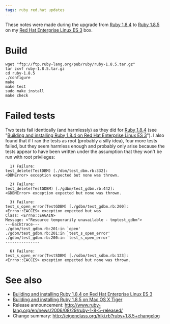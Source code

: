 ```yaml
---
tags: ruby red.hat updates
---
```


These notes were made during the upgrade from [Ruby 1.8.4](/wiki/Ruby_1.8.4) to [Ruby 1.8.5](/wiki/Ruby_1.8.5) on my [Red Hat Enterprise Linux ES 3](/wiki/Red_Hat_Enterprise_Linux_ES_3) box.

# Build

    wget "ftp://ftp.ruby-lang.org/pub/ruby/ruby-1.8.5.tar.gz"
    tar zxvf ruby-1.8.5.tar.gz
    cd ruby-1.8.5
    ./configure
    make
    make test
    sudo make install
    make check

# Failed tests

Two tests fail identically (and harmlessly) as they did for [Ruby 1.8.4](/wiki/Ruby_1.8.4) (see "[Building and installing Ruby 1.8.4 on Red Hat Enterprise Linux ES 3](/wiki/Building_and_installing_Ruby_1.8.4_on_Red_Hat_Enterprise_Linux_ES_3)"). I also found that if I ran the tests as root (probably a silly idea), four more tests failed, but they seem harmless enough and probably only arise because the tests appear to have been written under the assumption that they won't be run with root privileges:

      1) Failure:
    test_delete(TestDBM) [./dbm/test_dbm.rb:332]:
    <DBMError> exception expected but none was thrown.

      2) Failure:
    test_delete(TestGDBM) [./gdbm/test_gdbm.rb:442]:
    <GDBMError> exception expected but none was thrown.

      3) Failure:
    test_s_open_error(TestGDBM) [./gdbm/test_gdbm.rb:200]:
    <Errno::EACCES> exception expected but was
    Class: <Errno::EAGAIN>
    Message: <"Resource temporarily unavailable - tmptest_gdbm">
    ---Backtrace---
    ./gdbm/test_gdbm.rb:201:in `open'
    ./gdbm/test_gdbm.rb:201:in `test_s_open_error'
    ./gdbm/test_gdbm.rb:200:in `test_s_open_error'
    ---------------

      6) Failure:
    test_s_open_error(TestSDBM) [./sdbm/test_sdbm.rb:123]:
    <Errno::EACCES> exception expected but none was thrown.

# See also

-   [Building and installing Ruby 1.8.4 on Red Hat Enterprise Linux ES 3](/wiki/Building_and_installing_Ruby_1.8.4_on_Red_Hat_Enterprise_Linux_ES_3)
-   [Building and installing Ruby 1.8.5 on Mac OS X Tiger](/wiki/Building_and_installing_Ruby_1.8.5_on_Mac_OS_X_Tiger)
-   Release announcement: <http://www.ruby-lang.org/en/news/2006/08/29/ruby-1-8-5-released/>
-   Change summary: <http://eigenclass.org/hiki.rb?ruby+1.8.5+changelog>

